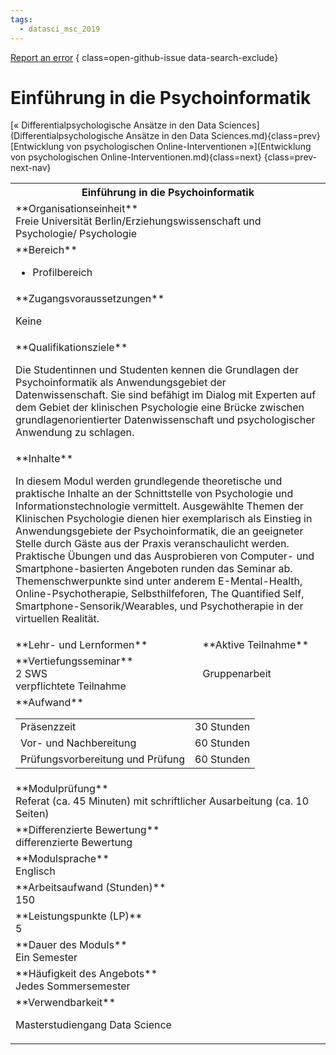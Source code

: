 ```yaml
---
tags:
  - datasci_msc_2019
---
```

[Report an error](https://github.com/SGSSGene/FUB-SUP/issues/new?title=Error%20in%20%22Einf%C3%BChrung%20in%20die%20Psychoinformatik%22&body=There%20seems%20to%20be%20an%20error%20in%20module%20%22Einf%C3%BChrung%20in%20die%20Psychoinformatik%22%2E%0A%0A%3CDescribe%20here%20a%20slightly%20more%20detailed%20description%20of%20what%20is%20wrong%3E&labels=bug)
{ class=open-github-issue data-search-exclude}

# Einführung in die Psychoinformatik

[« Differentialpsychologische Ansätze in den Data Sciences](Differentialpsychologische Ansätze in den Data Sciences.md){class=prev}
[Entwicklung von psychologischen Online-Interventionen »](Entwicklung von psychologischen Online-Interventionen.md){class=next}
{class=prev-next-nav}

<table markdown id="moduledesc">
<tr markdown class="moduledesc_head"><th colspan="2">Einführung in die Psychoinformatik </th></tr>
<tr markdown><td colspan="2">**Organisationseinheit**   <br>Freie Universität Berlin/Erziehungswissenschaft und Psychologie/ Psychologie</td></tr>

<tr markdown><td colspan="2">**Bereich**<br>


- Profilbereich

</td></tr>

<tr markdown><td colspan="2">**Zugangsvoraussetzungen** <br>

Keine


</td></tr>
<tr markdown><td colspan="2">**Qualifikationsziele**    <br>

Die Studentinnen und Studenten kennen die Grundlagen der Psychoinformatik
als Anwendungsgebiet der Datenwissenschaft. Sie sind befähigt im Dialog mit
Experten auf dem Gebiet der klinischen Psychologie eine Brücke zwischen
grundlagenorientierter Datenwissenschaft und psychologischer Anwendung zu
schlagen.


</td></tr>
<tr markdown><td colspan="2">**Inhalte**                <br>

In diesem Modul werden grundlegende theoretische und praktische Inhalte an
der Schnittstelle von Psychologie und Informationstechnologie vermittelt.
Ausgewählte Themen der Klinischen Psychologie dienen hier exemplarisch als
Einstieg in Anwendungsgebiete der Psychoinformatik, die an geeigneter Stelle
durch Gäste aus der Praxis veranschaulicht werden. Praktische Übungen und
das Ausprobieren von Computer- und Smartphone-basierten Angeboten runden das
Seminar ab. Themenschwerpunkte sind unter anderem E-Mental-Health,
Online-Psychotherapie, Selbsthilfeforen, The Quantified Self,
Smartphone-Sensorik/Wearables, und Psychotherapie in der virtuellen
Realität.


</td></tr>

<tr markdown><td>**Lehr- und Lernformen**</td><td>**Aktive Teilnahme**</td></tr>
<tr markdown><td> **Vertiefungsseminar** <br>2 SWS <br> verpflichtete Teilnahme</td><td>

Gruppenarbeit
</td></tr>
<tr markdown><td colspan="2">**Aufwand**                <br>
<table class="aufwand_table">
<tr><td>Präsenzzeit</td><td>30 Stunden</td></tr>
<tr><td>Vor- und Nachbereitung</td><td>60 Stunden</td></tr>
<tr><td>Prüfungsvorbereitung und Prüfung</td><td>60 Stunden</td></tr>
</table>

</td></tr>
<tr markdown><td colspan="2">**Modulprüfung**             <br>Referat (ca. 45 Minuten) mit schriftlicher Ausarbeitung (ca. 10 Seiten)


</td></tr>
<tr markdown><td colspan="2">**Differenzierte Bewertung** <br>differenzierte Bewertung

</td></tr>
<tr markdown><td colspan="2">**Modulsprache**             <br>Englisch</td></tr>
<tr markdown><td colspan="2">**Arbeitsaufwand (Stunden)** <br>150</td></tr>
<tr markdown><td colspan="2">**Leistungspunkte (LP)**     <br>5</td></tr>
<tr markdown><td colspan="2">**Dauer des Moduls**         <br>Ein Semester</td></tr>
<tr markdown><td colspan="2">**Häufigkeit des Angebots**  <br>Jedes Sommersemester</td></tr>
<tr markdown><td colspan="2">**Verwendbarkeit**           <br>

Masterstudiengang Data Science


</td></tr>


</table>
